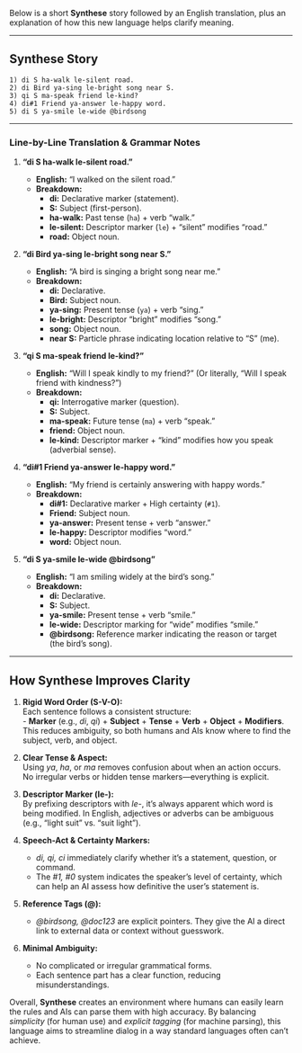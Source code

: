 Below is a short **Synthese** story followed by an English translation, plus an explanation of how this new language helps clarify meaning.

---

## **Synthese Story**

```
1) di S ha-walk le-silent road.
2) di Bird ya-sing le-bright song near S.
3) qi S ma-speak friend le-kind?
4) di#1 Friend ya-answer le-happy word.
5) di S ya-smile le-wide @birdsong
```

---

### **Line-by-Line Translation & Grammar Notes**

1. **“di S ha-walk le-silent road.”**  
   - **English:** “I walked on the silent road.”  
   - **Breakdown:**  
     - **di:** Declarative marker (statement).  
     - **S:** Subject (first-person).  
     - **ha-walk:** Past tense (`ha`) + verb “walk.”  
     - **le-silent:** Descriptor marker (`le`) + “silent” modifies “road.”  
     - **road:** Object noun.  

2. **“di Bird ya-sing le-bright song near S.”**  
   - **English:** “A bird is singing a bright song near me.”  
   - **Breakdown:**  
     - **di:** Declarative.  
     - **Bird:** Subject noun.  
     - **ya-sing:** Present tense (`ya`) + verb “sing.”  
     - **le-bright:** Descriptor “bright” modifies “song.”  
     - **song:** Object noun.  
     - **near S:** Particle phrase indicating location relative to “S” (me).

3. **“qi S ma-speak friend le-kind?”**  
   - **English:** “Will I speak kindly to my friend?” (Or literally, “Will I speak friend with kindness?”)  
   - **Breakdown:**  
     - **qi:** Interrogative marker (question).  
     - **S:** Subject.  
     - **ma-speak:** Future tense (`ma`) + verb “speak.”  
     - **friend:** Object noun.  
     - **le-kind:** Descriptor marker + “kind” modifies how you speak (adverbial sense).  

4. **“di#1 Friend ya-answer le-happy word.”**  
   - **English:** “My friend is certainly answering with happy words.”  
   - **Breakdown:**  
     - **di#1:** Declarative marker + High certainty (`#1`).  
     - **Friend:** Subject noun.  
     - **ya-answer:** Present tense + verb “answer.”  
     - **le-happy:** Descriptor modifies “word.”  
     - **word:** Object noun.  

5. **“di S ya-smile le-wide @birdsong”**  
   - **English:** “I am smiling widely at the bird’s song.”  
   - **Breakdown:**  
     - **di:** Declarative.  
     - **S:** Subject.  
     - **ya-smile:** Present tense + verb “smile.”  
     - **le-wide:** Descriptor marking for “wide” modifies “smile.”  
     - **@birdsong:** Reference marker indicating the reason or target (the bird’s song).  

---

## **How Synthese Improves Clarity**

1. **Rigid Word Order (S-V-O):**  
   Each sentence follows a consistent structure:  
   \- **Marker** (e.g., *di*, *qi*) + **Subject** + **Tense** + **Verb** + **Object** + **Modifiers**.  
   This reduces ambiguity, so both humans and AIs know where to find the subject, verb, and object.

2. **Clear Tense & Aspect:**  
   Using *ya*, *ha*, or *ma* removes confusion about when an action occurs. No irregular verbs or hidden tense markers—everything is explicit.

3. **Descriptor Marker (le-):**  
   By prefixing descriptors with *le-*, it’s always apparent which word is being modified. In English, adjectives or adverbs can be ambiguous (e.g., “light suit” vs. “suit light”).

4. **Speech-Act & Certainty Markers:**  
   - *di, qi, ci* immediately clarify whether it’s a statement, question, or command.  
   - The *#1, #0* system indicates the speaker’s level of certainty, which can help an AI assess how definitive the user’s statement is.

5. **Reference Tags (@):**  
   - *@birdsong, @doc123* are explicit pointers. They give the AI a direct link to external data or context without guesswork.  

6. **Minimal Ambiguity:**  
   - No complicated or irregular grammatical forms.  
   - Each sentence part has a clear function, reducing misunderstandings.

Overall, **Synthese** creates an environment where humans can easily learn the rules and AIs can parse them with high accuracy. By balancing *simplicity* (for human use) and *explicit tagging* (for machine parsing), this language aims to streamline dialog in a way standard languages often can’t achieve.
